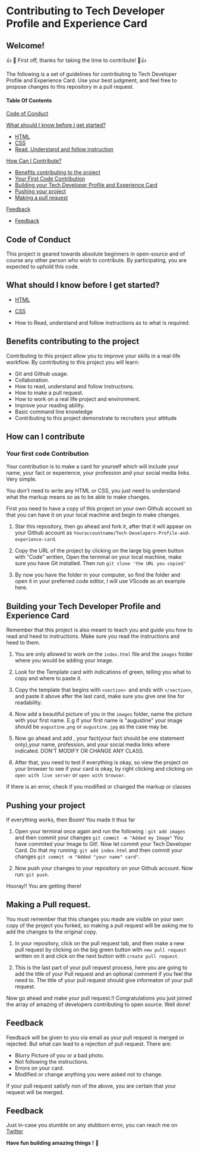 # Contributing to Tech Developer Profile and Experience Card


## Welcome!
👍 🎉  First off, thanks for taking the time to contribute! 🎉👍

The following is a set of guidelines for contributing to Tech Developer Profile and Experience Card. Use your best judgment, and feel free to propose changes to this repository in a pull request.


#### Table Of Contents

[Code of Conduct](#code-of-conduct)

[What should I know before I get started?](#what-should-i-know-before-i-get-started)
  * [HTML](#html)
  * [CSS](#design-decisions)
  * [Read, Understand and follow instruction](#design-decisions)

[How Can I Contribute?](#how-can-i-contribute?)
  * [Benefits contributing to the project](#benefits-contributing-to-the-project)
  * [Your First Code Contribution](#your-first-code-contribution)
  *   [Building your Tech Developer Profile and Experience Card](#your-first-code-contribution)
  * [Pushing your project](#pushing-your-project)
  * [Making a pull request](#making-a-pull-request)


[Feedback](#feedback)
  * [Feedback](#feedback)

## Code of Conduct

This project is geared towards absolute beginners in open-source and of course any other person who wish to contribute. By participating, you are expected to uphold this code.

## What should I know before I get started? 


* [HTML](https://www.w3schools.com/html/default.asp) 

* [CSS](https://www.w3schools.com/css/default.asp) 

* How to Read, understand and follow instructions as to what is required. 


## Benefits contributing to the project

Contributing to this project  allow you to improve your skills in a real-life workflow. By contributing to this project you will learn:

- Git and Github usage.
- Collaboration.
- How to read, understand and follow instructions.
- How to make a pull request.
- How to work on a real life project and environment.
- Improve your reading ability.
- Basic command line knowledge
- Contributing to this project demonstrate to recruiters your attitude
  
## How can I contribute 

### Your first code Contribution

Your contribution is to make a card for yourself which will include your name, your fact or experience, your profession and 
your social media links. Very simple.

You don't need to write any HTML or CSS, you just need to understand what the markup means so as to be able to make changes.



First you need to have a copy of this project on your own Github account so that you can have it on your local machine and begin to make changes.

1. Star this repository, then go ahead and fork it, after that it will appear on your Github account as `Youraccountname/Tech-Developers-Profile-and-experience-card`.


2. Copy the URL of the project by clicking on the large big green button with "Code" written, Open the terminal on your local machine, make sure you have Git installed. Then run `git clone 'the URL you copied'`


3. By now you have the folder in your computer, so find the folder and open it in your preferred code editor, I will use VScode as an example here.

## Building your Tech Developer Profile and Experience Card

Remember that this project is also meant to teach you and guide you how to read and heed to instructions. Make sure you read the instructions and heed to them.

1. You are only allowed to work on the `index.html` file and the `images` folder where you would be adding your image.

2. Look for the Template card with indications of green, telling you what to copy and where to paste it.

3. Copy the template that begins with `<section> `and ends with `</section>`, and paste it above after the last card, make sure you give one line for readability.

4. Now add a beautiful picture of you in the `images` folder, name the picture with your first name. 
E.g if your first name is "augustine" your image should be `augustine.png` or `augustine.jpg` as the case may be.

5. Now go ahead and add , your fact(your fact should be one statement only),your name, profession, and your social media links where indicated. DON'T MODIFY OR CHANGE ANY CLASS.

6. After that, you need to test if everything is okay, so view the project on your browser to see if your card is okay, by right clicking and clicking on `open with live server` or `open with browser`.

If there is an error, check if you modified or changed the markup or classes

## Pushing your project

If everything works, then Boom! You made it thus far

1. Open your terminal once again and run the following :
`git add images` and then commit your changes `git commit -m "Added my Image"`
    You have commited your Image to Git!. Now let commit your Tech Developer Card.  Do that my running:
`git add index.html` and then commit your changes `git commit -m "Added "your name" card"`.

2. Now push your changes to your repository on your Github account. Now run:
`git push`.

Hooray!! You are getting there!

## Making a Pull request.

You must remember that this changes you made are visible on your own copy of the project you forked, so making a pull request will be asking me to add the changes to the original copy.

1. In your repository, click on the pull request tab, and then make a new pull request by clicking on the big green button with `new pull request` written on it and click on the next button with `create pull request`.


2. This is the last part of your pull request process, here you are going to add the title of your Pull request and an optional comment if you feel the need to. The title of your pull request should give informaton of your pull request.
   
Now go ahead and make your pull request.!!  Congratulations you just joined the array of amazing of developers contributing to open source. Well done!


## Feedback

Feedback will be given to you  via email as your pull request is merged or rejected. But what can lead to a rejection of pull request. There are:

- Blurry Picture of you or a bad photo.
- Not following the instructions.
- Errors on your card.
- Modified or change anything you were asked not to change.

If your pull request satisfy non of the above, you are certain that your request will be merged.

## Feedback

Just in-case you stumble on any stubborn error, you can reach me on [Twitter](https://twitter.com/asymatturi)

**Have fun building amazing things !** 🚀




